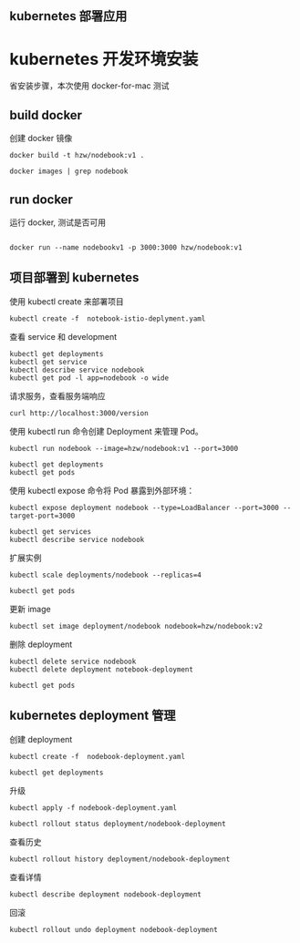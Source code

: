 ## kubernetes 部署应用

# kubernetes 开发环境安装

省安装步骤，本次使用 docker-for-mac 测试

## build docker

创建 docker 镜像

```
docker build -t hzw/nodebook:v1 .

docker images | grep nodebook

```

## run docker

运行 docker, 测试是否可用

```

docker run --name nodebookv1 -p 3000:3000 hzw/nodebook:v1

```

## 项目部署到 kubernetes

使用 kubectl create 来部署项目

```
kubectl create -f  notebook-istio-deplyment.yaml
```

查看 service 和 development

```
kubectl get deployments
kubectl get service
kubectl describe service nodebook
kubectl get pod -l app=nodebook -o wide
```

请求服务，查看服务端响应

```
curl http://localhost:3000/version
```

使用 kubectl run 命令创建 Deployment 来管理 Pod。

```
kubectl run nodebook --image=hzw/nodebook:v1 --port=3000

kubectl get deployments
kubectl get pods

```

使用 kubectl expose 命令将 Pod 暴露到外部环境：

```
kubectl expose deployment nodebook --type=LoadBalancer --port=3000 --target-port=3000

kubectl get services
kubectl describe service nodebook
```

扩展实例

```
kubectl scale deployments/nodebook --replicas=4

kubectl get pods
```

更新 image

```
kubectl set image deployment/nodebook nodebook=hzw/nodebook:v2
```

删除 deployment

```
kubectl delete service nodebook
kubectl delete deployment notebook-deployment

kubectl get pods

```

## kubernetes deployment 管理

创建 deployment

```
kubectl create -f  nodebook-deployment.yaml

kubectl get deployments
```

升级

```
kubectl apply -f nodebook-deployment.yaml

kubectl rollout status deployment/nodebook-deployment
```

查看历史

```
kubectl rollout history deployment/nodebook-deployment
```

查看详情

```
kubectl describe deployment nodebook-deployment
```

回滚

```
kubectl rollout undo deployment nodebook-deployment
```
